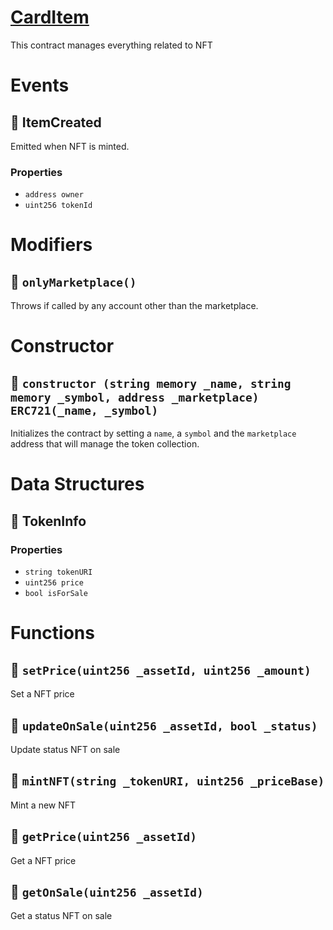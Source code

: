 # [CardItem](https://github.com/lorcannrauzduel/tatakai/blob/main/contracts/CardItem.sol)
This contract manages everything related to NFT
# Events
## 🔗 ItemCreated
Emitted when NFT is minted.
### Properties
- `address owner`
- `uint256 tokenId`
# Modifiers
## 🔗 `onlyMarketplace()`
 Throws if called by any account other than the marketplace.

# Constructor

## 🔗 `constructor (string memory _name, string memory _symbol, address _marketplace) ERC721(_name, _symbol)`

Initializes the contract by setting a `name`, a `symbol` and the `marketplace` address that will manage the token collection.

# Data Structures
## 🔗 TokenInfo
### Properties
- `string tokenURI`
- `uint256 price`
- `bool isForSale`
# Functions
## 🔗 `setPrice(uint256 _assetId, uint256 _amount)`
Set a NFT price 

## 🔗 `updateOnSale(uint256 _assetId, bool _status)`
Update status NFT on sale

## 🔗 `mintNFT(string _tokenURI, uint256 _priceBase)`
Mint a new NFT  

## 🔗 `getPrice(uint256 _assetId)`
Get a NFT price

## 🔗 `getOnSale(uint256 _assetId)`
Get a status NFT on sale 
